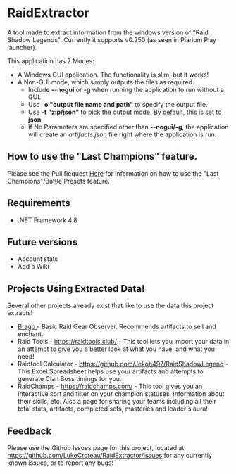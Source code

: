 # RaidExtractor
A tool made to extract information from the windows version of "Raid: Shadow Legends". Currently it supports v0.250 (as seen in Plarium Play launcher).

This application has 2 Modes:
* A Windows GUI application. The functionality is slim, but it works!
* A Non-GUI mode, which simply outputs the files as required.
  * Include **--nogui** or **-g** when running the application to run without a GUI.
  * Use **-o "output file name and path"** to specify the output file.
  * Use **-t "zip/json"** to pick the output mode. By default, this is set to **json**
  * If No Parameters are specified other than **--nogui/-g**, the application will create an *artifacts.json* file right where the application is run.

## How to use the "Last Champions" feature.
Please see the Pull Request [Here](https://github.com/LukeCroteau/RaidExtractor/pull/59#issue-622569910) for information on how to use the "Last Champions"/Battle Presets feature.

## Requirements
* .NET Framework 4.8

## Future versions
* Account stats
* Add a Wiki

## Projects Using Extracted Data!
Several other projects already exist that like to use the data this project extracts!

* [Brago ](https://laughing-engelbart-62bcb5.netlify.app/) - Basic Raid Gear Observer. Recommends artifacts to sell and enchant.
* Raid Tools - https://raidtools.club/ - This tool lets you import your data in an attempt to give you a better look at what you have, and what you need!
* Raidtool Calculator - https://github.com/Jekoh497/RaidShadowLegend - This Excel Spreadsheet helps use your artifacts and attempts to generate Clan Boss timings for you.
* RaidChamps - https://raidchamps.com/ - This tool gives you an interactive sort and filter on your champion statuses, information about their skills, etc. Also a page for sharing your teams including all their total stats, artifacts, completed sets, masteries and leader's aura!

## Feedback
Please use the Github Issues page for this project, located at https://github.com/LukeCroteau/RaidExtractor/issues for any currently known issues, or to report any bugs!
